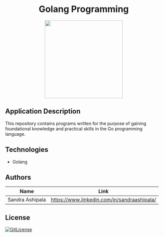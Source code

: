 <!-- PROJECT TITLE -->
  <h1 align="center">Golang Programming</h1>

<div id="header" align="center">
  <img src="https://github.com/sandramsc/golang_programming/assets/19821445/95fd3289-9c21-4497-a0d1-072d2957dc79" width="250"/>
</div>

## Application Description

This repository contains programs written for the purpose of gaining foundational knowledge and practical skills in the Go programming language.

## Technologies
* Golang



## Authors

| Name            | Link                                   |
| --------------- | -------------------------------------- |
| Sandra Ashipala | https://www.linkedin.com/in/sandraashipala/ |

## License
[![GitLicense](https://img.shields.io/badge/License-MIT-lime.svg)](https://github.com/sandramsc/Golang_programming/blob/master/LICENSE.md)
